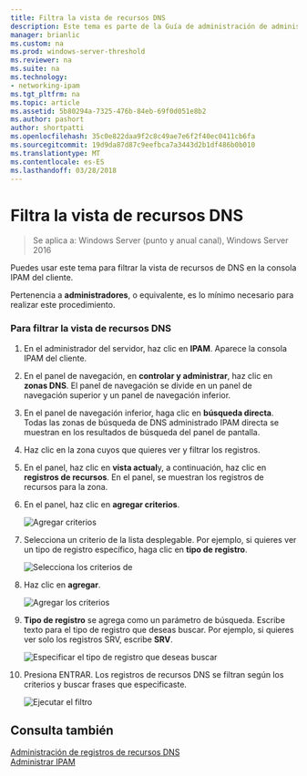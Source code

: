 ```yaml
---
title: Filtra la vista de recursos DNS
description: Este tema es parte de la Guía de administración de administración de direcciones IP (IPAM) en Windows Server 2016.
manager: brianlic
ms.custom: na
ms.prod: windows-server-threshold
ms.reviewer: na
ms.suite: na
ms.technology:
- networking-ipam
ms.tgt_pltfrm: na
ms.topic: article
ms.assetid: 5b80294a-7325-476b-84eb-69f0d051e8b2
ms.author: pashort
author: shortpatti
ms.openlocfilehash: 35c0e822daa9f2c8c49ae7e6f2f40ec0411cb6fa
ms.sourcegitcommit: 19d9da87d87c9eefbca7a3443d2b1df486b0b010
ms.translationtype: MT
ms.contentlocale: es-ES
ms.lasthandoff: 03/28/2018
---
```

# <a name="filter-the-view-of-dns-resource-records"></a>Filtra la vista de recursos DNS

>Se aplica a: Windows Server (punto y anual canal), Windows Server 2016

Puedes usar este tema para filtrar la vista de recursos de DNS en la consola IPAM del cliente.  
  
Pertenencia a **administradores**, o equivalente, es lo mínimo necesario para realizar este procedimiento.  
  
### <a name="to-filter-the-view-of-dns-resource-records"></a>Para filtrar la vista de recursos DNS  
  
1.  En el administrador del servidor, haz clic en **IPAM**. Aparece la consola IPAM del cliente.  
  
2.  En el panel de navegación, en **controlar y administrar**, haz clic en **zonas DNS**.  El panel de navegación se divide en un panel de navegación superior y un panel de navegación inferior.  
  
3.  En el panel de navegación inferior, haga clic en **búsqueda directa**. Todas las zonas de búsqueda de DNS administrado IPAM directa se muestran en los resultados de búsqueda del panel de pantalla.  
  
4.  Haz clic en la zona cuyos que quieres ver y filtrar los registros.  
  
5.  En el panel, haz clic en **vista actual**y, a continuación, haz clic en **registros de recursos**. En el panel, se muestran los registros de recursos para la zona.  
  
6.  En el panel, haz clic en **agregar criterios**.  
  
    ![Agregar criterios](../../media/Filter-the-View-of-DNS-Resource-Records/ipam_FilterRR_01.jpg)  
  
7.  Selecciona un criterio de la lista desplegable. Por ejemplo, si quieres ver un tipo de registro específico, haga clic en **tipo de registro**.  
  
    ![Selecciona los criterios de](../../media/Filter-the-View-of-DNS-Resource-Records/ipam_FilterRR_02.jpg)  
  
8.  Haz clic en **agregar**.  
  
    ![Agregar los criterios](../../media/Filter-the-View-of-DNS-Resource-Records/ipam_FilterRR_03.jpg)  
  
9. **Tipo de registro** se agrega como un parámetro de búsqueda. Escribe texto para el tipo de registro que deseas buscar. Por ejemplo, si quieres ver solo los registros SRV, escribe **SRV**.  
  
    ![Especificar el tipo de registro que deseas buscar](../../media/Filter-the-View-of-DNS-Resource-Records/ipam_FilterRR_04.jpg)  
  
10. Presiona ENTRAR. Los registros de recursos DNS se filtran según los criterios y buscar frases que especificaste.  
  
    ![Ejecutar el filtro](../../media/Filter-the-View-of-DNS-Resource-Records/ipam_FilterRR_05.jpg)  
  
## <a name="see-also"></a>Consulta también  
[Administración de registros de recursos DNS](DNS-Resource-Record-Management.md)  
[Administrar IPAM](Manage-IPAM.md)  
  


